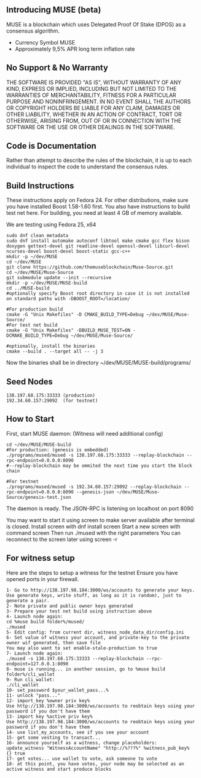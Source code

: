 Introducing MUSE (beta)
-----------------

MUSE is a blockchain which uses Delegated Proof Of Stake (DPOS) as a consensus algorithm.

  - Currency Symbol MUSE 
  - Approximately 9,5% APR long term inflation rate


No Support & No Warranty 
------------------------
THE SOFTWARE IS PROVIDED "AS IS", WITHOUT WARRANTY OF ANY KIND, EXPRESS OR
IMPLIED, INCLUDING BUT NOT LIMITED TO THE WARRANTIES OF MERCHANTABILITY,
FITNESS FOR A PARTICULAR PURPOSE AND NONINFRINGEMENT. IN NO EVENT SHALL THE
AUTHORS OR COPYRIGHT HOLDERS BE LIABLE FOR ANY CLAIM, DAMAGES OR OTHER
LIABILITY, WHETHER IN AN ACTION OF CONTRACT, TORT OR OTHERWISE, ARISING FROM,
OUT OF OR IN CONNECTION WITH THE SOFTWARE OR THE USE OR OTHER DEALINGS IN
THE SOFTWARE.

Code is Documentation
---------------------

Rather than attempt to describe the rules of the blockchain, it is up to
each individual to inspect the code to understand the consensus rules.  

Build Instructions
------------------
These instructions apply on Fedora 24. For other distributions, make sure you have 
installed Boost 1.58-1.60 first. You also have instructions to build test net here.
For building, you need at least 4 GB of memory available.

We are testing using Fedora 25, x64

    sudo dnf clean metadata
    sudo dnf install automake autoconf libtool make cmake gcc flex bison doxygen gettext-devel git readline-devel openssl-devel libcurl-devel ncurses-devel boost-devel boost-static gcc-c++
    mkdir -p ~/dev/MUSE
    cd ~/dev/MUSE
    git clone https://github.com/themuseblockchain/Muse-Source.git
    cd ~/dev/MUSE/Muse-Source
    git submodule update --init --recursive
    mkdir -p ~/dev/MUSE/MUSE-build
    cd ../MUSE-build
    #optionally specify Boost root directory in case it is not installed on standard paths with -DBOOST_ROOT=/location/
    
    #For production build
    cmake -G "Unix Makefiles" -D CMAKE_BUILD_TYPE=Debug ~/dev/MUSE/Muse-Source/ 
    #For test net build
    cmake -G "Unix Makefiles" -DBUILD_MUSE_TEST=ON -DCMAKE_BUILD_TYPE=Debug ~/dev/MUSE/Muse-Source/
    
    #optionally, install the binaries
    cmake --build . --target all -- -j 3
    
Now the binaries shall be in directory ~/dev/MUSE/MUSE-build/programs/

Seed Nodes
----------
    138.197.68.175:33333 (production)
    192.34.60.157:29092  (for testnet)

How to Start
------------
First, start MUSE daemon:
(Witness will need additional config)

    cd ~/dev/MUSE/MUSE-build
    #For production: (genesis is embedded)
    ./programs/mused/mused -s 138.197.68.175:33333 --replay-blockchain --rpc-endpoint=0.0.0.0:8090
    #--replay-blockchain may be ommited the next time you start the block chain
   
    #For testnet
    ./programs/mused/mused -s 192.34.60.157:29092 --replay-blockchain --rpc-endpoint=0.0.0.0:8090 --genesis-json ~/dev/MUSE/Muse-Source/genesis-test.json
    
The daemon is ready. The JSON-RPC is listening on localhost on port 8090

You may want to start it using screen to make server available after terminal is closed.
Install screen with dnf install screen
Start a new screen with command screen
Then run ./mused with the right parameters
You can reconnect to the screen later using screen -r

For witness setup
------------
Here are the steps to setup a witness for the testnet
Ensure you have opened ports in your firewall.

    1- Go to http://138.197.98.184:3000/ws/accounts to generate your keys.
    Use generate keys, write stuff, as long as it is random), just to generate a pair.
    2- Note private and public owner keys generated
    3- Prepare your test net build using instruction above
    4- Launch node again:
    cd %muse build folder%/mused/
    ./mused
    5- Edit config: from current dir, witness_node_data_dir/config.ini
    6- Set value of witness your account, and private-key to the private owner wif generated, then save file
    You may also want to set enable-stale-production to true
    7- Launch node again:
    ./mused -s 138.197.68.175:33333 --replay-blockchain --rpc-endpoint=127.0.0.1:8090 
    8- muse is running... in another session, go to %muse build folder%/cli_wallet
    9- Run cli_wallet:
    ./cli_wallet
    10- set_password $your_wallet_pass...%
    11- unlock "pass..."
    12- import_key %owner priv key%
    Use http://138.197.98.184:3000/ws/accounts to reobtain keys using your password if you don't have them
    13- import key %active priv key%
    Use http://138.197.98.184:3000/ws/accounts to reobtain keys using your password if you don't have them
    14- use list_my_accounts, see if you see your account
    15- get some vesting to transact...
    16- announce yourself as a witness, change placeholders: update_witness "WitnessAccountName" "http://%???%" %witness_pub_key% {} true
    17- get votes... use wallet to vote, ask someone to vote
    18- at this point, you have votes, your node may be selected as an active witness and start produce blocks

